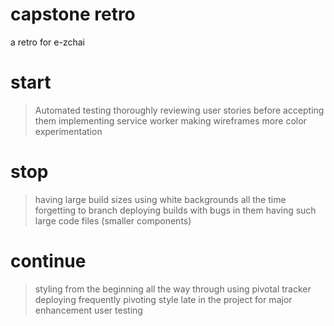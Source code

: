 # capstone retro

a retro for e-zchai


# start

> Automated testing
> thoroughly reviewing user stories before accepting them
> implementing service worker
> making wireframes
> more color experimentation

# stop

> having large build sizes
> using white backgrounds all the time
> forgetting to branch
> deploying builds with bugs in them
> having such large code files (smaller components)

# continue

> styling from the beginning all the way through
> using pivotal tracker
> deploying frequently
> pivoting style late in the project for major enhancement
> user testing
